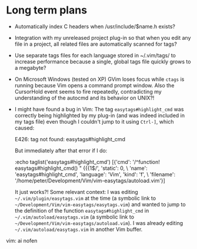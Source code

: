 # Long term plans

 * Automatically index C headers when /usr/include/$name.h exists?

 * Integration with my unreleased project plug-in so that when you edit any
   file in a project, all related files are automatically scanned for tags?

 * Use separate tags files for each language stored in ~/.vim/tags/ to increase
   performance because a single, global tags file quickly grows to a megabyte?

 * On Microsoft Windows (tested on XP) GVim loses focus while `ctags` is
   running because Vim opens a command prompt window. Also the CursorHold event
   seems to fire repeatedly, contradicting my understanding of the autocmd and
   its behavior on UNIX?!

 * I might have found a bug in Vim: The tag `easytags#highlight_cmd` was
   correctly being highlighted by my plug-in (and was indeed included in my
   tags file) even though I couldn't jump to it using `Ctrl-]`, which caused:

    E426: tag not found: easytags#highlight_cmd

   But immediately after that error if I do:

    :echo taglist('easytags#highlight_cmd')
    [{'cmd': '/^function! easytags#highlight_cmd() " {{{1$/', 'static': 0,
    \ 'name': 'easytags#highlight_cmd', 'language': 'Vim', 'kind': 'f',
    \ 'filename': '/home/peter/Development/Vim/vim-easytags/autoload.vim'}]

   It just works?! Some relevant context:
   I was editing `~/.vim/plugin/easytags.vim` at the time (a symbolic link to
   `~/Development/Vim/vim-easytags/easytags.vim`) and wanted to jump to the
   definition of the function `easytags#highlight_cmd` in
   `~/.vim/autoload/easytags.vim` (a symbolic link to
   `~/Development/Vim/vim-easytags/autoload.vim`). I was already editing
   `~/.vim/autoload/easytags.vim` in another Vim buffer.

vim: ai nofen
